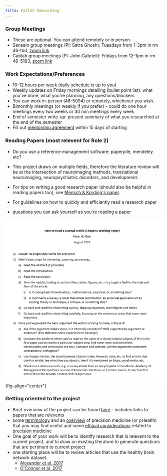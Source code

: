 ```yaml
---
title: Fall22 Onboarding
---
```


### Group Meetings
* These are optional. You can attend remotely or in person.
* Sensein group meetings (PI: Satra Ghosh): Tuesdays from 1-3pm in rm 46-tbd, [zoom link](https://mit.zoom.us/j/94441960929)
* Gablab group meetings (PI: John Gabrieli): Fridays from 12-1pm in rm 46-5193, [zoom link](https://mit.zoom.us/j/92604776174)

### Work Expectations/Preferences
* 10-12 hours per week (daily schedule is up to you)
* Weekly updates on Friday mornings detailing (bullet point list): what you've done, what you're planning, any questions/blockers
* You can work in-person (46-5094) or remotely, whichever you wish.
* Bimonthly meetings (or weekly if you prefer) - could do one hour meetings every two weeks or 30 min meetings every week
* End of semester write-up: present summary of what you researched at the end of the semester
* Fill out [mentorship agreement](https://docs.google.com/document/d/11-YwvIdT35Qg0uNtHOTi5Hje1feyRdoV/edit?usp=sharing&ouid=110847987931723045299&rtpof=true&sd=true) within 15 days of starting

### Reading Papers (most relevent for Role 2)
* Do you use a reference management software: paperpile, mendeley etc? 
* This project draws on multiple fields, therefore the literature review will be at the intersection of neuroimaging methods, translational neuroimaging, neuropsychiatric disorders, and development. 
* For tips on writing a good research paper (should also be helpful in reading papers too), see [Mensch & Kording's paper](https://journals.plos.org/ploscompbiol/article?id=10.1371/journal.pcbi.1005619).

* For guidelines on how to quickly and efficiently read a research paper
* [questions](https://docs.google.com/document/d/1C0BIUCnRUMB4GxSYUCGDSiff4WHgi4aK1XJ11zEYIjM/edit?usp=sharing) you can ask yourself as you're reading a paper

![Reading a research paper](../assets/images/reading-an-article.png){fig-align="center"}


### Getting oriented to the project
* Brief overview of the project can be found [here](../projects/cerebellum-fingerprints.md) - includes links to papers that are relevents
* some [terminology](../literature-review/pHealth-terminology.md) and an [overview](../literature-review/pHealth-overview.md) of precision medicine (or pHealth) that you may find useful and some [ethical considerations](../literature-review/pHealth-ethics.md) related to precision medicine
* One goal of your work will be to identify research that is relevent to the current project, and to draw on existing literature to generate questions that are pertinent to current project
* one starting place will be to review articles that use the healthy brain network dataset. 
    * [Alexander et al. 2017](https://www.nature.com/articles/sdata2017181)
    * [O'Connor et al. 2017](https://academic.oup.com/gigascience/article/6/2/giw011/2865212)